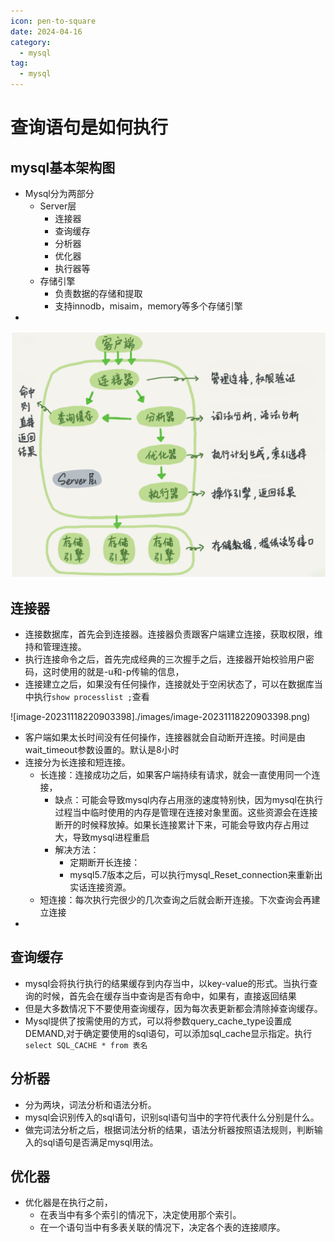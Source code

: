 ```yaml
---
icon: pen-to-square
date: 2024-04-16
category:
  - mysql
tag:
  - mysql
---
```

#  查询语句是如何执行

## mysql基本架构图

- Mysql分为两部分
  - Server层
    - 连接器
    - 查询缓存
    - 分析器
    - 优化器
    - 执行器等
  - 存储引擎
    - 负责数据的存储和提取
    - 支持innodb，misaim，memory等多个存储引擎
- 

![Snipaste_2023-10-12_23-32-49](./images/Snipaste_2023-10-12_23-32-49.png)

## 连接器

- 连接数据库，首先会到连接器。连接器负责跟客户端建立连接，获取权限，维持和管理连接。
- 执行连接命令之后，首先完成经典的三次握手之后，连接器开始校验用户密码，这时使用的就是-u和-p传输的信息，
- 连接建立之后，如果没有任何操作，连接就处于空闲状态了，可以在数据库当中执行`show processlist ;`查看

![image-20231118220903398]./images/image-20231118220903398.png)

- 客户端如果太长时间没有任何操作，连接器就会自动断开连接。时间是由wait_timeout参数设置的。默认是8小时
- 连接分为长连接和短连接。
  - 长连接：连接成功之后，如果客户端持续有请求，就会一直使用同一个连接，
    - 缺点：可能会导致mysql内存占用涨的速度特别快，因为mysql在执行过程当中临时使用的内存是管理在连接对象里面。这些资源会在连接断开的时候释放掉。如果长连接累计下来，可能会导致内存占用过大，导致mysql进程重启
    - 解决方法：
      - 定期断开长连接：
      - mysql5.7版本之后，可以执行mysql_Reset_connection来重新出实话连接资源。
  - 短连接：每次执行完很少的几次查询之后就会断开连接。下次查询会再建立连接
- 

## 查询缓存

- mysql会将执行执行的结果缓存到内存当中，以key-value的形式。当执行查询的时候，首先会在缓存当中查询是否有命中，如果有，直接返回结果
- 但是大多数情况下不要使用查询缓存，因为每次表更新都会清除掉查询缓存。
- Mysql提供了按需使用的方式，可以将参数query_cache_type设置成DEMAND,对于确定要使用的sql语句，可以添加sql_cache显示指定。执行`select SQL_CACHE * from 表名`

## 分析器

- 分为两块，词法分析和语法分析。
- mysql会识别传入的sql语句，识别sql语句当中的字符代表什么分别是什么。
- 做完词法分析之后，根据词法分析的结果，语法分析器按照语法规则，判断输入的sql语句是否满足mysql用法。

## 优化器

- 优化器是在执行之前，
  - 在表当中有多个索引的情况下，决定使用那个索引。
  - 在一个语句当中有多表关联的情况下，决定各个表的连接顺序。

